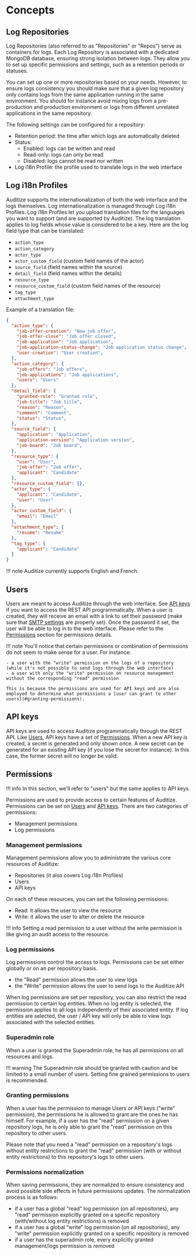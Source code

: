# Concepts

## Log Repositories

Log Repositories (also referred to as "Repositories" or "Repos") serve as containers for logs. Each Log Repository is associated with a dedicated MongoDB database, ensuring strong isolation between logs. They allow you to set up specific permissions and settings, such as a retention periods or statuses.

You can set up one or more repositories based on your needs. However, to ensure logs consistency you should make sure that a given log repository only contains logs from the same application running in the same environment. You should for instance avoid mixing logs from a pre-production and production environment or logs from different unrelated applications in the same repository.

The following settings can be configured for a repository:

- Retention period: the time after which logs are automatically deleted
- Status:
    - Enabled: logs can be written and read
    - Read-only: logs can only be read
    - Disabled: logs cannot be read nor written
- Log i18n Profile: the profile used to translate logs in the web interface

## Log i18n Profiles

Auditize supports the internationalization of both the web interface and the logs themselves. Log internationalization is managed through Log i18n Profiles. Log i18n Profiles let you upload translation files for the languages you want to support (and are supported by Auditize).
The log translation applies to log fields whose value is considered to be a key. Here are the log field type that can be translated:

- `action_type`
- `action_category`
- `actor_type`
- `actor_custom_field` (custom field names of the actor)
- `source_field` (field names within the source)
- `detail_field` (field names within the details)
- `resource_type`
- `resource_custom_field` (custom field names of the resource)
- `tag_type`
- `attachment_type`

Example of a translation file:

```json
{
  "action_type": {
    "job-offer-creation": "New job offer",
    "job-offer-close": "Job offer closed",
    "job-application": "Job application",
    "job-application-status-change": "Job application status change",
    "user-creation": "User creation",
  },
  "action_category": {
    "job-offers": "Job offers",
    "job-applications": "Job applications",
    "users": "Users"
  },
  "detail_field": {
    "granted-role": "Granted role",
    "job-title": "Job title",
    "reason": "Reason",
    "comment": "Comment",
    "status": "Status",
  },
  "source_field": {
    "application": "Application",
    "application-version": "Application version",
    "job-board": "Job board",
  },
  "resource_type": {
    "user": "User",
    "job-offer": "Job offer",
    "applicant": "Candidate"
  },
  "resource_custom_field": {},
  "actor_type": {
    "applicant": "Candidate",
    "user": "User"
  },
  "actor_custom_field": {
    "email": "Email"
  },
  "attachment_type": {
    "resume": "Resume"
  },
  "tag_type": {
    "applicant": "Candidate"
  }
}
```

!!! note
    Auditize currently supports English and French.


## Users

Users are meant to access Auditize through the web interface. See [API keys](#api-keys) if you want to access the REST API programmatically.
When a user is created, they will receive an email with a link to set their password (make sure that [SMTP settings](config.md) are properly set). Once the password it set, the user will be able to log in to the web interface. Please refer to the [Permissions](#permissions) section for permissions details.

!!! note
    You'll notice that certain permissions or combination of permissions do not seem to make sense for a user. For instance:
    
    - a user with the "write" permission on the logs of a repository (while it's not possible to send logs through the web interface)
    - a user with only the "write" permission on resource management without the corresponding "read" permission

    This is because the permissions are used for API keys and are also employed to determine what permissions a [user can grant to other users](#granting-permissions).


## API keys

API keys are used to access Auditize programmatically through the REST API. Like [Users](#users), API keys have a set of [Permissions](#permissions). When a new API key is created, a secret is generated and only shown once. A new secret can be generated for an existing API key (if you lose the secret for instance). In this case, the former secret will no longer be valid.


## Permissions

!!! info
    In this section, we'll refer to "users" but the same applies to API keys.

Permissions are used to provide access to certain features of Auditize. Permissions can be set on [Users](#users) and [API keys](#api-keys). There are two categories of permissions:

- Management permissions
- Log permissions


### Management permissions

Management permissions allow you to administrate the various core resources of Auditize:

- Repositories (it also covers Log i18n Profiles)
- Users
- API keys

On each of these resources, you can set the following permissions:

- Read: it allows the user to view the resource
- Write: it allows the user to alter or delete the resource

!!! info
    Setting a read permission to a user without the write permission is like giving an audit access to the resource.


### Log permissions

Log permissions control the access to logs. Permissions can be set either globally or on an per repository basis.

- the "Read" permission allows the user to view logs
- the "Write" permission allows the user to send logs to the Auditize API

When log permissions are set per repository, you can also restrict the read permission to certain log entities. When no log entity is selected, the permission applies to all logs independently of their associated entity. If log entities are selected, the user / API key will only be able to view logs associated with the selected entities.


### Superadmin role

When a user is granted the Superadmin role, he has all permissions on all resources and logs.

!!! warning
    The Superadmin role should be granted with caution and be limited to a small number of users. Setting fine grained permissions to users is recommended.


### Granting permissions

When a user has the permission to manage Users or API keys ("write" permission), the permissions he is allowed to grant are the ones he has himself. For example, if a user has the "read" permission on a given repository logs, he is only able to grant the "read" permission on this repository to other users.

Please note that you need a "read" permission on a repository's logs without entity restrictions to grant the "read" permission (with or without entity restrictions) to this repository's logs to other users.


### Permissions normalization

When saving permissions, they are normalized to ensure consistency and avoid possible side effects in future permissions updates. The normalization process is as follows:

- if a user has a global "read" log permission (on all repositories), any "read" permission explicitly granted on a specific repository (with/without log entity restrictions) is removed
- if a user has a global "write" log permission (on all repositories), any "write" permission explicitly granted on a specific repository is removed
- if a user has the superadmin role, every explicitly granted management/logs permission is removed
